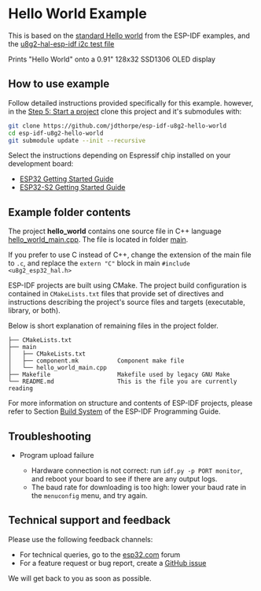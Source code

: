 # Hello World Example

This is based on the [standard Hello world]() from the ESP-IDF examples, and the
[u8g2-hal-esp-idf i2c test
file](https://github.com/mkfrey/u8g2-hal-esp-idf/blob/master/examples/test_SSD1306_i2c.c)

Prints "Hello World" onto a 0.91" 128x32 SSD1306 OLED display

## How to use example

Follow detailed instructions provided specifically for this example. however,
in the [Step 5: Start a project](https://docs.espressif.com/projects/esp-idf/en/stable/esp32/get-started/index.html#step-5-start-a-project)
clone this project and it's submodules with:

```bash
git clone https://github.com/jdthorpe/esp-idf-u8g2-hello-world
cd esp-idf-u8g2-hello-world
git submodule update --init --recursive
```

Select the instructions depending on Espressif chip installed on your development board:

- [ESP32 Getting Started Guide](https://docs.espressif.com/projects/esp-idf/en/stable/get-started/index.html)
- [ESP32-S2 Getting Started Guide](https://docs.espressif.com/projects/esp-idf/en/latest/esp32s2/get-started/index.html)

## Example folder contents

The project **hello_world** contains one source file in C++ language
[hello_world_main.cpp](main/hello_world_main.cpp). The file is located in folder
[main](main).

If you prefer to use C instead of C++, change the extension of the main file to
`.c`, and replace the `extern "C"` block in main `#include <u8g2_esp32_hal.h>`

ESP-IDF projects are built using CMake. The project build configuration is
contained in `CMakeLists.txt` files that provide set of directives and
instructions describing the project's source files and targets (executable,
library, or both).

Below is short explanation of remaining files in the project folder.

```
├── CMakeLists.txt
├── main
│   ├── CMakeLists.txt
│   ├── component.mk           Component make file
│   └── hello_world_main.cpp
├── Makefile                   Makefile used by legacy GNU Make
└── README.md                  This is the file you are currently reading
```

For more information on structure and contents of ESP-IDF projects, please refer to Section [Build System](https://docs.espressif.com/projects/esp-idf/en/latest/esp32/api-guides/build-system.html) of the ESP-IDF Programming Guide.

## Troubleshooting

- Program upload failure

  - Hardware connection is not correct: run `idf.py -p PORT monitor`, and reboot your board to see if there are any output logs.
  - The baud rate for downloading is too high: lower your baud rate in the `menuconfig` menu, and try again.

## Technical support and feedback

Please use the following feedback channels:

- For technical queries, go to the [esp32.com](https://esp32.com/) forum
- For a feature request or bug report, create a [GitHub issue](https://github.com/espressif/esp-idf/issues)

We will get back to you as soon as possible.
